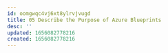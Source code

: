 ```yaml
---
id: oomgwqc4vj6xt8ylrvjvugd
title: 05 Describe the Purpose of Azure Blueprints
desc: ''
updated: 1656082778216
created: 1656082778216
---
```


